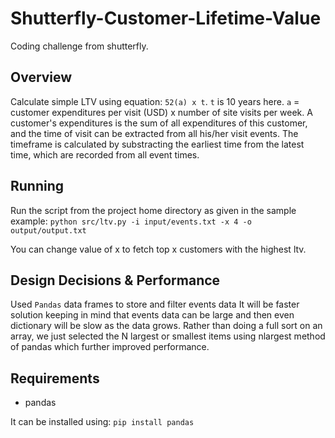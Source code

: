 # Shutterfly-Customer-Lifetime-Value
Coding challenge from shutterfly.

## Overview
Calculate simple LTV using equation: `52(a) x t`. `t` is 10 years here. `a` = customer expenditures per visit (USD) x number of site visits per week. A customer's expenditures is the sum of all expenditures of this customer, and the time of visit can be extracted from all his/her visit events. The timeframe is calculated by substracting the earliest time from the latest time, which are recorded from all event times.

## Running
Run the script from the project home directory as given in the sample example:
`python src/ltv.py -i input/events.txt -x 4 -o output/output.txt`

You can change value of x to fetch top x customers with the highest ltv.


## Design Decisions & Performance
Used `Pandas` data frames to store and filter events data
It will be faster solution keeping in mind that events data can be large and then even dictionary will be slow as the data grows.
Rather than doing a full sort on an array, we just selected the N largest or smallest items using nlargest method of pandas which further improved performance.
  

## Requirements
* pandas

It can be installed using:
`pip install pandas`

